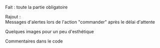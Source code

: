 Fait : toute la partie obligatoire 

Rajout : 	
Messages d'alertes lors de l'action "commander" après le délai d'attente

Quelques images pour un peu d'esthétique

Commentaires dans le code 
